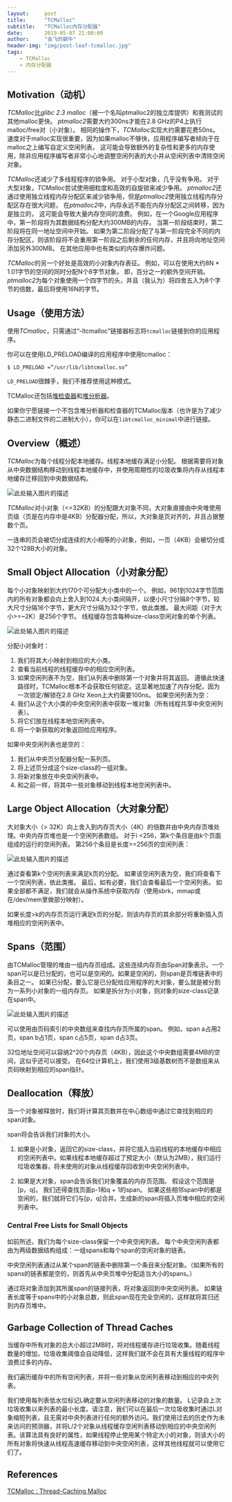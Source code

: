 ```yaml
---
layout:     post
title:      "TCMalloc"
subtitle:   "TCMalloc内存分配器"
date:       2019-05-07 21:00:00
author:     "会飞的蜗牛"
header-img: "img/post-leaf-tcmalloc.jpg"
tags:
    - TCMalloc
    - 内存分配器
---
```



## Motivation（动机）
*TCMalloc*比*glibc 2.3 malloc*（被一个名叫ptmalloc2的独立库提供）和我测试的其他malloc更快。 *ptmalloc2*需要大约300ns才能在2.8 GHz的P4上执行malloc/free对（小对象）。 相同的操作下，*TCMalloc*实现大约需要花费50ns。 速度对于malloc实现很重要，因为如果malloc不够快，应用程序编写者倾向于在malloc之上编写自定义空闲列表。 这可能会导致额外的复杂性和更多的内存使用，除非应用程序编写者非常小心地调整空闲列表的大小并从空闲列表中清除空闲对象。

*TCMalloc*还减少了多线程程序的锁争用。 对于小型对象，几乎没有争用。 对于大型对象，*TCMalloc*尝试使用细粒度和高效的自旋锁来减少争用。 *ptmalloc2*还通过使用独立线程内存分配区来减少锁争用，但是*ptmalloc2*使用独立线程内存分配区存在很大问题， 在*ptmalloc2*中，内存永远不能在内存分配区之间转移，因为是独立的， 这可能会导致大量内存空间的浪费。 例如，在一个Google应用程序中，第一阶段将为其数据结构分配大约300MB的内存。 当第一阶段结束时，第二阶段将在同一地址空间中开始。 如果为第二阶段分配了与第一阶段完全不同的内存分配区，则该阶段将不会重用第一阶段之后剩余的任何内存，并且将向地址空间添加另外300MB。 在其他应用中也有类似的内存爆炸问题。

*TCMalloc*的另一个好处是高效的小对象内存表征。 例如，可以在使用大约8N * 1.01字节的空间的同时分配N个8字节对象。 即，百分之一的额外空间开销。 *ptmalloc2*为每个对象使用一个四字节的头，并且（我认为）将四舍五入为8个字节的倍数，最后将使用16N的字节。

## Usage（使用方法）
使用*TCmalloc*，只需通过“-ltcmalloc”链接器标志将```tcmalloc```链接到你的应用程序。

你可以在使用LD_PRELOAD编译的应用程序中使用tcmalloc：

```$ LD_PRELOAD =“/usr/lib/libtcmalloc.so”```

```LD_PRELOAD```很棘手，我们不推荐使用这种模式。

TCMalloc还包括[堆检查器](http://goog-perftools.sourceforge.net/doc/heap_checker.html)和[堆分析器](http://goog-perftools.sourceforge.net/doc/heap_profiler.html)。

如果你宁愿链接一个不包含堆分析器和检查器的TCMalloc版本（也许是为了减少静态二进制文件的二进制大小），你可以在```libtcmalloc_minimal```中进行链接。

## Overview（概述）
*TCMalloc*为每个线程分配本地缓存。线程本地缓存满足小分配。 根据需要将对象从中央数据结构移动到线程本地缓存中，并使用周期性的垃圾收集将内存从线程本地缓存迁移回到中央数据结构。

![此处输入图片的描述][1]

*TCMalloc*对小对象（<=32KB）的分配跟大对象不同，大对象直接由中央堆使用页级（页是在内存中是4KB）分配器分配，所以，大对象是页对齐的，并且占据整数个页。

一连串的页会被切分成连续的大小相等的小对象，例如，一页（4KB）会被切分成32个128B大小的对象。

## Small Object Allocation（小对象分配）
每个小对象映射到大约170个可分配大小类中的一个。 例如，961到1024字节范围内的所有对象都会向上舍入到1024.大小类间隔开，以便小尺寸分隔8个字节，较大尺寸分隔16个字节，更大尺寸分隔为32个字节，依此类推。 最大间距（对于大小>=~2K）是256个字节。
线程缓存包含每种size-class空闲对象的单个列表。

![此处输入图片的描述][2]

分配小对象时：

1. 我们将其大小映射到相应的大小类。
2. 查看当前线程的线程缓存中的相应空闲列表。
3. 如果空闲列表不为空，我们从列表中删除第一个对象并将其返回。
遵循此快速路径时，TCMalloc根本不会获取任何锁定。这显著地加速了内存分配，因为一次锁定/解锁在2.8 GHz Xeon上大约需要100ns。
如果空闲列表为空：
1. 我们从这个大小类的中央空闲列表中获取一堆对象（所有线程共享中央空闲列表）。
2. 将它们放在线程本地空闲列表中。
3. 将一个新获取的对象返回给应用程序。

如果中央空闲列表也是空的：
1. 我们从中央页分配器分配一系列页。
2. 将上述页分成这个size-class的一组对象。
3. 将新对象放在中央空闲列表中。
4. 和之前一样，将其中一些对象移动到线程本地空闲列表中。

## Large Object Allocation（大对象分配）
大对象大小（> 32K）向上舍入到内存页大小（4K）的倍数并由中央内存页堆处理。中央内存页堆也是一个空闲列表数组。 对于i <256，第k个条目是由k个页面组成的运行的空闲列表。 第256个条目是长度>=256页的空闲列表：

![此处输入图片的描述][3]

通过查看第k个空闲列表来满足k页的分配。 如果该空闲列表为空，我们将查看下一个空闲列表，依此类推。 最后，如有必要，我们会查看最后一个空闲列表。 如果全部都不满足，我们就会从操作系统中获取内存（使用sbrk，mmap或在/dev/mem里做部分映射）。

如果长度>k的内存页页运行满足k页的分配，则该内存页的其余部分将重新插入页堆相应的空闲列表中。

## Spans（范围）
由TCMalloc管理的堆由一组内存页组成。这些连续内存页由Span对象表示。一个span可以是已分配的，也可以是空闲的。如果是空闲的，则span是页堆链表中的条目之一。 如果已分配，要么它是已分配给应用程序的大对象，要么就是被分割为一系列小对象的一组内存页。 如果是拆分为小对象，则对象的size-class记录在span中。

![此处输入图片的描述][4]

可以使用由页码索引的中央数组来查找内存页所属的span。 例如，span a占用2页，span b占1页，span c占5页，span d占3页。

32位地址空间可以容纳2^20个内存页（4KB），因此这个中央数组需要4MB的空间，这似乎还可以接受。 在64位计算机上，我们使用3级基数树而不是数组来从页码映射到相应的span指针。

## Deallocation（释放）
当一个对象被释放时，我们将计算其页数并在中心数组中通过它查找到相应的span对象。

span将会告诉我们对象的大小。

1. 如果是小对象，返回它的size-class，并将它插入当前线程的本地缓存中相应的空闲列表中。如果线程本地缓存超过了预定大小（默认为2MB），我们运行垃圾收集器，将未使用的对象从线程缓存回收到中央空闲列表中。

2. 如果是大对象，span会告诉我们对象覆盖的内存页范围。 假设这个范围是[p，q]。 我们还得查找页面p-1和q + 1的span。 如果这些相邻span中的都是空闲的，我们就将它们与[p，q]合并。生成新的span将插入页堆中相应的空闲列表中。

### Central Free Lists for Small Objects
如前所述，我们为每个size-class保留一个中央空闲列表。 每个中央空闲列表都由为两级数据结构组成：一组spans和每个span的空闲对象的链表。

中央空闲列表通过从某个span的链表中删除第一个条目来分配对象。（如果所有的spans的链表都是空的，则首先从中央页堆中分配适当大小的spans。）

通过将对象添加到其所属span的链接列表，将对象返回到中央空闲列表。 如果链表长度等于spans中的小对象总数，则此span现在完全空闲的，这样就将其归还到内存页堆中。

## Garbage Collection of Thread Caches
当缓存中所有对象的总大小超过2MB时，将对线程缓存进行垃圾收集。随着线程数量的增加，垃圾收集阈值会自动降低，这样我们就不会在具有大量线程的程序中浪费过多的内存。

我们遍历缓存中的所有空闲列表，并将一些对象从空闲列表移动到相应的中央列表。

我们使用每列表低水位标记L确定要从空闲列表移动的对象的数量。 L记录自上次垃圾收集以来列表的最小长度。请注意，我们可以在最后一次垃圾收集时通过L对象缩短列表，且无需对中央列表进行任何的额外访问。我们使用过去的历史作为未来访问的预测器，并将L/2个对象从线程缓存空闲列表移动到相应的中央空闲列表。该算法具有良好的属性，如果线程停止使用某个特定大小的对象，则该大小的所有对象将快速从线程高速缓存移动到中央空闲列表，这样其他线程就可以使用它们了。

## References
[TCMalloc : Thread-Caching Malloc](http://goog-perftools.sourceforge.net/doc/tcmalloc.html)


  [1]: http://goog-perftools.sourceforge.net/doc/overview.gif
  [2]: http://goog-perftools.sourceforge.net/doc/threadheap.gif
  [3]: http://goog-perftools.sourceforge.net/doc/pageheap.gif
  [4]: http://goog-perftools.sourceforge.net/doc/spanmap.gif